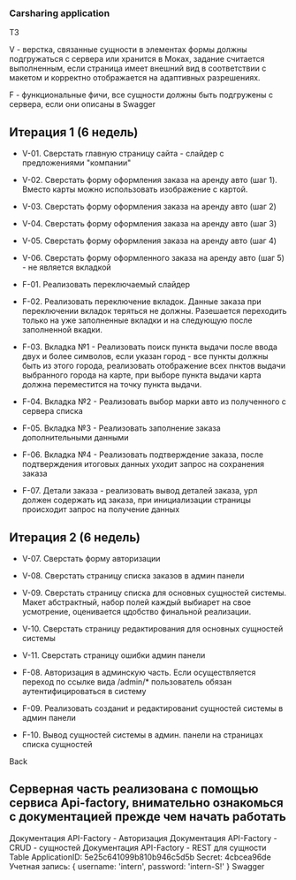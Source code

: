 ### Carsharing application

ТЗ

V - верстка, связанные сущности в элементах формы должны подгружаться с сервера или хранится в Моках, задание считается выполненным, если страница имеет внешний вид в соответствии с макетом и корректно отображается на адаптивных разрешениях.

F - функциональные фичи, все сущности должны быть подгружены с сервера, если они описаны в Swagger

## Итерация 1 (6 недель)

+ V-01. Сверстать главную страницу сайта - слайдер с предложениями "компании"

+ V-02. Сверстать форму оформления заказа на аренду авто (шаг 1). Вместо карты можно использовать изображение с картой.

- V-03. Сверстать форму оформления заказа на аренду авто (шаг 2)

- V-04. Сверстать форму оформления заказа на аренду авто (шаг 3)

- V-05. Сверстать форму оформления заказа на аренду авто (шаг 4)

- V-06. Сверстать форму оформленного заказа на аренду авто (шаг 5) - не является вкладкой

+ F-01. Реализовать переключаемый слайдер

- F-02. Реализовать переключение вкладок. Данные заказа при переключении вкладок теряться не должны. Разешается переходить только на уже заполненные вкладки и на следующую после заполненной вкадки.

+ F-03. Вкладка №1 - Реализовать поиск пункта выдачи после ввода двух и более символов, если указан город - все пункты должны быть из этого города, реализовать отображение всех пнктов выдачи выбранного города на карте, при выборе пункта выдачи карта должна переместится на точку пункта выдачи.

- F-04. Вкладка №2 - Реализовать выбор марки авто из полученного с сервера списка

- F-05. Вкладка №3 - Реализовать заполнение заказа дополнительными данными

- F-06. Вкладка №4 - Реализовать подтверждение заказа, после подтверждения итоговых данных уходит запрос на сохранения заказа

- F-07. Детали заказа - реализовать вывод деталей заказа, урл должен содержать ид заказа, при инициализации страницы происходит запрос на получение данных

## Итерация 2 (6 недель)

- V-07. Сверстать форму авторизации

- V-08. Сверстать страницу списка заказов в админ панели

- V-09. Сверстать страницу списка для основных сущностей системы. Макет абстрактный, набор полей каждый выбиарет на свое усмотрение, оценивается цдобство финальной реализации.

- V-10. Сверстать страницу редактирования для основных сущностей системы

- V-11. Сверстать страницу ошибки админ панели

- F-08. Авторизация в админскую часть. Если осуществляется переход по ссылке вида /admin/* пользователь обязан аутентифицироваться в систему

- F-09. Реализовать созданиt и редактированиt сущностей системы в админ панели

- F-10. Вывод сущностей системы в админ. панели на страницах списка сущностей

Back

## Серверная часть реализована с помощью сервиса Api-factory, внимательно ознакомься с документацией прежде чем начать работать

Документация API-Factory - Авторизация
Документация API-Factory - CRUD - сущностей
Документация API-Factory - REST для сущности Table
ApplicationID: 5e25c641099b810b946c5d5b
Secret: 4cbcea96de
Учетная запись: { username: 'intern', password: 'intern-S!' }
Swagger

